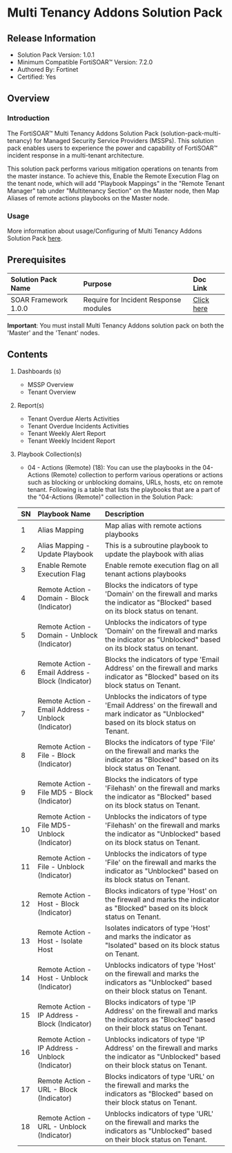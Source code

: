 # Multi Tenancy Addons Solution Pack

## Release Information

- Solution Pack Version: 1.0.1
- Minimum Compatible FortiSOAR™ Version: 7.2.0
- Authored By: Fortinet
- Certified: Yes

## Overview

### Introduction

The FortiSOAR™ Multi Tenancy Addons Solution Pack (solution-pack-multi-tenancy) for Managed Security Service Providers (MSSPs). This solution pack enables users to experience the power and capability of FortiSOAR™ incident response in a multi-tenant architecture.

This solution pack performs various mitigation operations on tenants from the master instance.
To achieve this, Enable the Remote Execution Flag on the tenant node, which will add "Playbook Mappings" in the "Remote Tenant Manager" tab under "Multitenancy Section" on the Master node, then Map Aliases of remote actions playbooks on the Master node.

### Usage

More information about usage/Configuring of Multi Tenancy Addons Solution Pack [here](https://github.com/fortinet-fortisoar/solution-pack-multi-tenancy/blob/develop/docs/solution-pack-guide.md).

## Prerequisites

|**Solution Pack Name**|**Purpose**|**Doc Link**|
| :- | :- | :- |
|SOAR Framework 1.0.0|Require for Incident Response modules|[Click here](https://github.com/fortinet-fortisoar/solution-pack-soar-framework/blob/develop/README.md)|

  **Important**: You must install Multi Tenancy Addons solution pack on both the 'Master' and the 'Tenant' nodes.

## Contents

1. Dashboards (s)
    - MSSP Overview
    - Tenant Overview
2. Report(s)
    - Tenant Overdue Alerts Activities
    - Tenant Overdue Incidents Activities
    - Tenant Weekly Alert Report
    - Tenant Weekly Incident Report
3. Playbook Collection(s)
    - 04 - Actions (Remote) (18): You can use the playbooks in the 04-Actions (Remote) collection to perform various operations or actions such as blocking or unblocking domains, URLs, hosts, etc on remote tenant.
    Following is a table that lists the playbooks that are a part of the "04-Actions (Remote)" collection in the Solution Pack:

    |**SN**|**Playbook Name**|**Description**|
    | :- | :- | :- |
    |1|Alias Mapping|Map alias with remote actions playbooks|
    |2|Alias Mapping - Update Playbook|This is a subroutine playbook to update the playbook with alias|
    |3|Enable Remote Execution Flag|Enable remote execution flag on all tenant actions playbooks|
    |4|Remote Action - Domain - Block (Indicator)|Blocks the indicators of type 'Domain' on the firewall and marks the indicator as "Blocked" based on its block status on tenant.|
    |5|Remote Action - Domain - Unblock (Indicator)|Unblocks the indicators of type 'Domain' on the firewall and marks the indicator as "Unblocked" based on its block status on tenant.|
    |6|Remote Action - Email Address - Block (Indicator)|Blocks the indicators of type 'Email Address' on the firewall and marks indicator as "Blocked" based on its block status on Tenant.|
    |7|Remote Action - Email Address - Unblock (Indicator)|Unblocks the indicators of type 'Email Address' on the firewall and mark indicator as "Unblocked" based on its block status on Tenant.|
    |8|Remote Action - File - Block (Indicator)|Blocks the indicators of type 'File' on the firewall and marks the indicator as "Blocked" based on its block status on Tenant.|
    |9|Remote Action - File MD5 - Block (Indicator)|Blocks the indicators of type 'Filehash' on the firewall and marks the indicator as "Blocked" based on its block status on Tenant.|
    |10|Remote Action - File MD5- Unblock (Indicator)|Unblocks the indicators of type 'Filehash' on the firewall and marks the indicator as "Unblocked" based on its block status on Tenant.|
    |11|Remote Action - File - Unblock (Indicator)|Unblocks the indicators of type 'File' on the firewall and marks the indicator as "Unblocked" based on its block status on Tenant.|
    |12|Remote Action - Host - Block (Indicator)|Blocks indicators of type 'Host' on the firewall and marks the indicator as "Blocked" based on its block status on Tenant.|
    |13|Remote Action - Host - Isolate Host|Isolates indicators of type 'Host' and marks the indicator as "Isolated" based on its block status on Tenant.|
    |14|Remote Action - Host - Unblock (Indicator)|Unblocks indicators of type 'Host' on the firewall and marks the indicators as "Unblocked" based on their block status on Tenant.|
    |15|Remote Action - IP Address - Block (Indicator)|Blocks indicators of type 'IP Address' on the firewall and marks the indicators as "Blocked" based on their block status on Tenant.|
    |16|Remote Action - IP Address - Unblock (Indicator)|Unblocks indicators of type 'IP Address' on the firewall and marks the indicator as "Unblocked" based on their block status on Tenant.|
    |17|Remote Action - URL - Block (Indicator)|Blocks indicators of type 'URL' on the firewall and marks the indicators as "Blocked" based on their block status on Tenant.|
    |18|Remote Action - URL - Unblock (Indicator)|Unblocks indicators of type 'URL' on the firewall and marks the indicators as "Unblocked" based on their block status on Tenant.|
